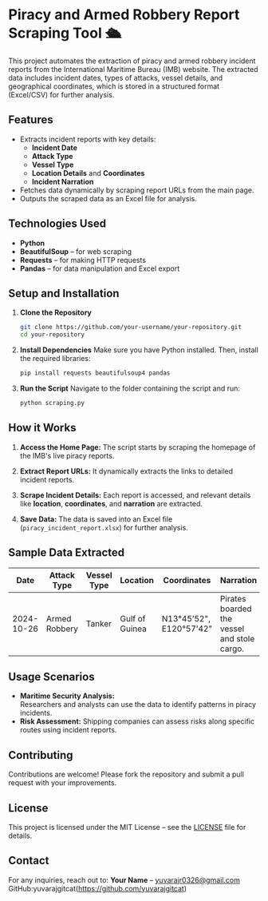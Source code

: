 
# **Piracy and Armed Robbery Report Scraping Tool 🛳️**

This project automates the extraction of piracy and armed robbery incident reports from the International Maritime Bureau (IMB) website. 
The extracted data includes incident dates, types of attacks, vessel details, and geographical coordinates, which is stored in a structured 
format (Excel/CSV) for further analysis.

## **Features**
- Extracts incident reports with key details:
  - **Incident Date**
  - **Attack Type**
  - **Vessel Type**
  - **Location Details** and **Coordinates**
  - **Incident Narration**
- Fetches data dynamically by scraping report URLs from the main page.
- Outputs the scraped data as an Excel file for analysis.

## **Technologies Used**
- **Python**
- **BeautifulSoup** – for web scraping
- **Requests** – for making HTTP requests
- **Pandas** – for data manipulation and Excel export

## **Setup and Installation**

1. **Clone the Repository**
   ```bash
   git clone https://github.com/your-username/your-repository.git
   cd your-repository
   ```

2. **Install Dependencies**
   Make sure you have Python installed. Then, install the required libraries:
   ```bash
   pip install requests beautifulsoup4 pandas
   ```

3. **Run the Script**
   Navigate to the folder containing the script and run:
   ```bash
   python scraping.py
   ```

## **How it Works**

1. **Access the Home Page:**
   The script starts by scraping the homepage of the IMB's live piracy reports.

2. **Extract Report URLs:**
   It dynamically extracts the links to detailed incident reports.

3. **Scrape Incident Details:**
   Each report is accessed, and relevant details like **location**, **coordinates**, and **narration** are extracted.

4. **Save Data:**
   The data is saved into an Excel file (`piracy_incident_report.xlsx`) for further analysis.

## **Sample Data Extracted**
| Date       | Attack Type    | Vessel Type | Location        | Coordinates          | Narration                               |
|------------|----------------|-------------|----------------|---------------------|----------------------------------------|
| 2024-10-26 | Armed Robbery  | Tanker      | Gulf of Guinea | N13°45’52", E120°57’42" | Pirates boarded the vessel and stole cargo. |

## **Usage Scenarios**
- **Maritime Security Analysis:**  
  Researchers and analysts can use the data to identify patterns in piracy incidents.
- **Risk Assessment:**
  Shipping companies can assess risks along specific routes using incident reports.

## **Contributing**
Contributions are welcome! Please fork the repository and submit a pull request with your improvements.

## **License**
This project is licensed under the MIT License – see the [LICENSE](LICENSE) file for details.

## **Contact**
For any inquiries, reach out to:
**Your Name** – yuvarajr0326@gmail.com  
GitHub:yuvarajgitcat(https://github.com/yuvarajgitcat)
